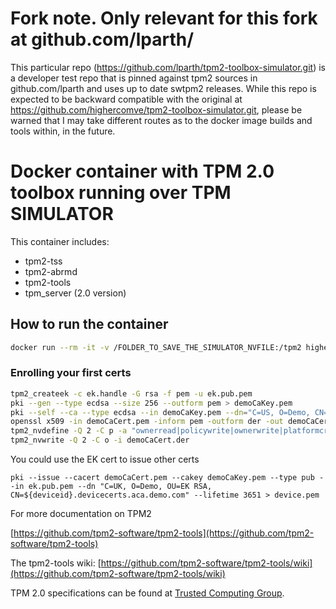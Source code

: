 # Fork note. Only relevant for this fork at github.com/lparth/

This particular repo (https://github.com/lparth/tpm2-toolbox-simulator.git) is a developer test repo that is pinned against tpm2 sources in github.com/lparth and uses up to date swtpm2 releases. While this repo is expected to be backward compatible with the original at https://github.com/highercomve/tpm2-toolbox-simulator.git, please be warned that I may take different routes as to the docker image builds and tools within, in the future.

Docker container with TPM 2.0 toolbox running over TPM SIMULATOR
================================================================

This container includes:

- tpm2-tss
- tpm2-abrmd
- tpm2-tools
- tpm_server (2.0 version)

## How to run the container

```bash
docker run --rm -it -v /FOLDER_TO_SAVE_THE_SIMULATOR_NVFILE:/tpm2 highercomve/tpm2_toolbox bash
```

### Enrolling your first certs

```bash
tpm2_createek -c ek.handle -G rsa -f pem -u ek.pub.pem
pki --gen --type ecdsa --size 256 --outform pem > demoCaKey.pem
pki --self --ca --type ecdsa --in demoCaKey.pem --dn="C=US, O=Demo, CN=Demo ACA" --lifetime 3652 --outform pem > demoCaCert.pem
openssl x509 -in demoCaCert.pem -inform pem -outform der -out demoCaCert.der
tpm2_nvdefine -Q 2 -C p -a "ownerread|policywrite|ownerwrite|platformcreate|no_da|policyread|authread"
tpm2_nvwrite -Q 2 -C o -i demoCaCert.der
```

You could use the EK cert to issue other certs

```
pki --issue --cacert demoCaCert.pem --cakey demoCaKey.pem --type pub --in ek.pub.pem --dn "C=UK, O=Demo, OU=EK RSA, CN=${deviceid}.devicecerts.aca.demo.com" --lifetime 3651 > device.pem
```

For more documentation on TPM2

[https://github.com/tpm2-software/tpm2-tools](https://github.com/tpm2-software/tpm2-tools)

The tpm2-tools wiki: [https://github.com/tpm2-software/tpm2-tools/wiki](https://github.com/tpm2-software/tpm2-tools/wiki)

TPM 2.0 specifications can be found at [Trusted Computing Group](https://trustedcomputinggroup.org/).
